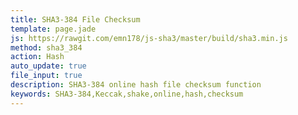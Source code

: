 ```yaml
---
title: SHA3-384 File Checksum
template: page.jade
js: https://rawgit.com/emn178/js-sha3/master/build/sha3.min.js
method: sha3_384
action: Hash
auto_update: true
file_input: true
description: SHA3-384 online hash file checksum function
keywords: SHA3-384,Keccak,shake,online,hash,checksum
---
```

